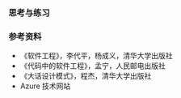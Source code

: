 
### 思考与练习

### 参考资料

- 《软件工程》，李代平，杨成义，清华大学出版社
- 《代码中的软件工程》，孟宁，人民邮电出版社
- 《大话设计模式》，程杰，清华大学出版社
- Azure 技术网站
